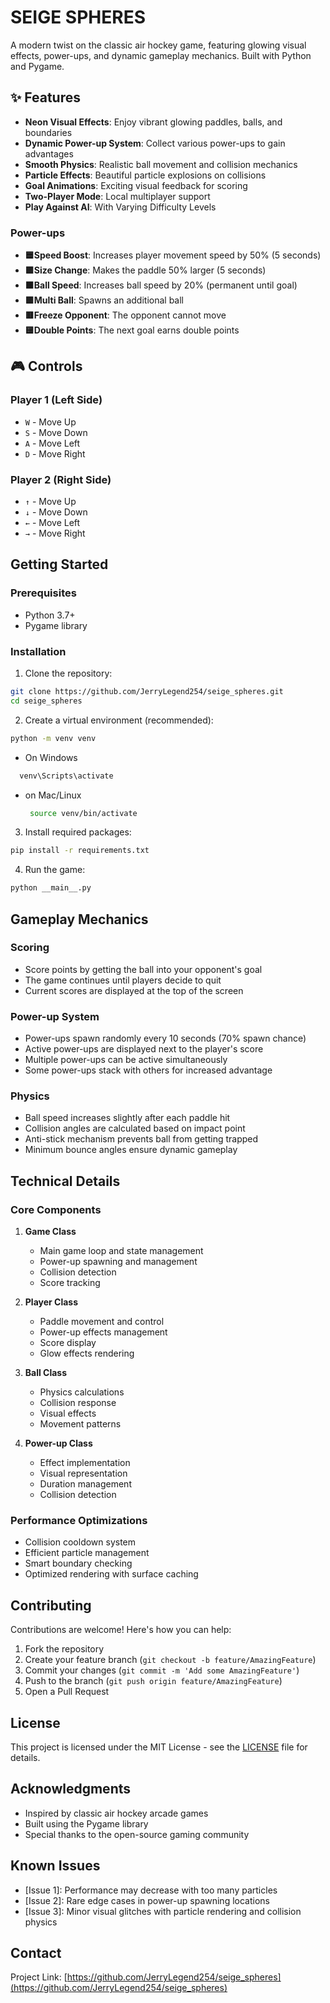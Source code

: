#  SEIGE SPHERES

A modern twist on the classic air hockey game, featuring glowing visual effects, power-ups, and dynamic gameplay mechanics. Built with Python and Pygame.

## ✨ Features

- **Neon Visual Effects**: Enjoy vibrant glowing paddles, balls, and boundaries
- **Dynamic Power-up System**: Collect various power-ups to gain advantages
- **Smooth Physics**: Realistic ball movement and collision mechanics
- **Particle Effects**: Beautiful particle explosions on collisions
- **Goal Animations**: Exciting visual feedback for scoring
- **Two-Player Mode**: Local multiplayer support
- **Play Against AI**: With Varying Difficulty Levels

### Power-ups

  - **🟦Speed Boost**: Increases player movement speed by 50% (5 seconds) 
  - **🟪Size Change**: Makes the paddle 50% larger (5 seconds) 
  - **🟧Ball Speed**: Increases ball speed by 20% (permanent until goal) 
  - **🟩Multi Ball**: Spawns an additional ball 
  - **🟥Freeze Opponent**: The opponent cannot move 
  - **🟨Double Points**: The next goal earns double points 

## 🎮 Controls

### Player 1 (Left Side)
- `W` - Move Up
- `S` - Move Down
- `A` - Move Left
- `D` - Move Right

### Player 2 (Right Side)
- `↑` - Move Up
- `↓` - Move Down
- `←` - Move Left
- `→` - Move Right

##  Getting Started

### Prerequisites

- Python 3.7+
- Pygame library

### Installation

1. Clone the repository:
```bash
git clone https://github.com/JerryLegend254/seige_spheres.git
cd seige_spheres
```
2. Create a virtual environment (recommended):
```bash
python -m venv venv
```
 - On Windows
  ```bash
    venv\Scripts\activate
  ```
 - on Mac/Linux
   ```bash
    source venv/bin/activate
   ```
3. Install required packages:
```bash
pip install -r requirements.txt
```

4. Run the game:
```bash
python __main__.py
```

##  Gameplay Mechanics

### Scoring
- Score points by getting the ball into your opponent's goal
- The game continues until players decide to quit
- Current scores are displayed at the top of the screen

### Power-up System
- Power-ups spawn randomly every 10 seconds (70% spawn chance)
- Active power-ups are displayed next to the player's score
- Multiple power-ups can be active simultaneously
- Some power-ups stack with others for increased advantage

### Physics
- Ball speed increases slightly after each paddle hit
- Collision angles are calculated based on impact point
- Anti-stick mechanism prevents ball from getting trapped
- Minimum bounce angles ensure dynamic gameplay

## Technical Details

### Core Components

1. **Game Class**
   - Main game loop and state management
   - Power-up spawning and management
   - Collision detection
   - Score tracking

2. **Player Class**
   - Paddle movement and control
   - Power-up effects management
   - Score display
   - Glow effects rendering

3. **Ball Class**
   - Physics calculations
   - Collision response
   - Visual effects
   - Movement patterns

4. **Power-up Class**
   - Effect implementation
   - Visual representation
   - Duration management
   - Collision detection

### Performance Optimizations

- Collision cooldown system
- Efficient particle management
- Smart boundary checking
- Optimized rendering with surface caching

##  Contributing

Contributions are welcome! Here's how you can help:

1. Fork the repository
2. Create your feature branch (`git checkout -b feature/AmazingFeature`)
3. Commit your changes (`git commit -m 'Add some AmazingFeature'`)
4. Push to the branch (`git push origin feature/AmazingFeature`)
5. Open a Pull Request

##  License

This project is licensed under the MIT License - see the [LICENSE](LICENSE) file for details.

##  Acknowledgments

- Inspired by classic air hockey arcade games
- Built using the Pygame library
- Special thanks to the open-source gaming community

##  Known Issues

- [Issue 1]: Performance may decrease with too many particles
- [Issue 2]: Rare edge cases in power-up spawning locations
- [Issue 3]: Minor visual glitches with particle rendering and collision physics

##  Contact

Project Link: [https://github.com/JerryLegend254/seige_spheres](https://github.com/JerryLegend254/seige_spheres)

